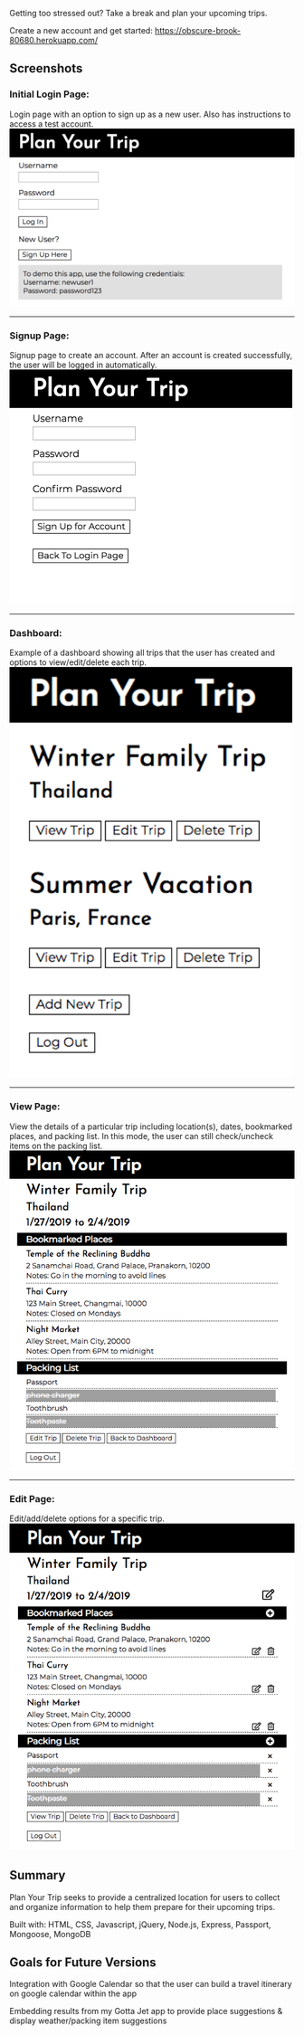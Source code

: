 Getting too stressed out? Take a break and plan your upcoming trips.

Create a new account and get started: https://obscure-brook-80680.herokuapp.com/

## Screenshots

### Initial Login Page:
Login page with an option to sign up as a new user. Also has instructions to access a test account.<br/>
<img src="images/login-page.png" width="600" title="login page" alt="login page">

---

### Signup Page:
Signup page to create an account. After an account is created successfully, the user will be logged in automatically.<br/>
<img src="images/signup-page.png" width="500" title="signup page" alt="signup page">

---

### Dashboard:
Example of a dashboard showing all trips that the user has created and options to view/edit/delete each trip.\
<img src="images/dashboard.png" width="500" title="dashboard" alt="dashboard showing list of trips">

---

### View Page:
View the details of a particular trip including location(s), dates, bookmarked places, and packing list. In this mode, the user can still check/uncheck items on the packing list.\
![view trip details](images/view-trip.png)

---

### Edit Page:
Edit/add/delete options for a specific trip.\
![Edit trip details](images/edit-trip.png)


## Summary

Plan Your Trip seeks to provide a centralized location for users to collect and organize information to help them prepare for their upcoming trips.

Built with: HTML, CSS, Javascript, jQuery, Node.js, Express, Passport, Mongoose, MongoDB

## Goals for Future Versions

Integration with Google Calendar so that the user can build a travel itinerary on google calendar within the app

Embedding results from my Gotta Jet app to provide place suggestions & display weather/packing item suggestions
